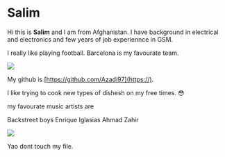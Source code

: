 # Salim
Hi this is **Salim** and I am from Afghanistan. I have background in electrical and electronics and few years of job experiennce in GSM.

I really like playing football. Barcelona is my favourate team.

![](https://codimd.s3.shivering-isles.com/demo/uploads/cc1cafd97d93a20c279484033.svg.png)

My github is [https://github.com/Azadi97](https://). 

I like trying to cook new types of dishesh on my free times. :flushed:

my favourate music artists are 

Backstreet boys
Enrique Iglasias
Ahmad Zahir

![](https://codimd.s3.shivering-isles.com/demo/uploads/cc1cafd97d93a20c279484036.gif)


Yao dont touch my file.
